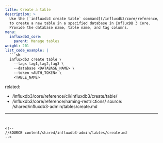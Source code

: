 ```yaml
---
title: Create a table
description: >
  Use the [`influxdb3 create table` command](/influxdb3/core/reference/cli/influxdb3/create/table/)
  to create a new table in a specified database in InfluxDB 3 Core.
  Provide the database name, table name, and tag columns.
menu:
  influxdb3_core:
    parent: Manage tables
weight: 201
list_code_example: |
  ```sh
  influxdb3 create table \
    --tags tag1,tag2,tag3 \
    --database <DATABASE_NAME> \
    --token <AUTH_TOKEN> \
    <TABLE_NAME>
  ```
related:
  - /influxdb3/core/reference/cli/influxdb3/create/table/
  - /influxdb3/core/reference/naming-restrictions/
source: /shared/influxdb3-admin/tables/create.md
---
```


<!--
//SOURCE content/shared/influxdb3-admin/tables/create.md
-->